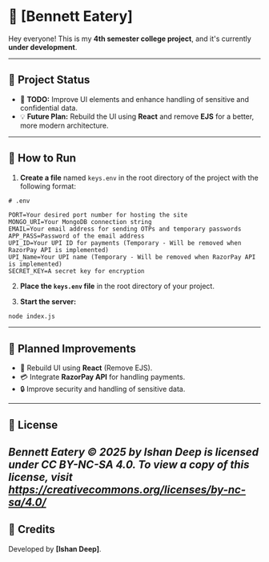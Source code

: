 # 📌 [Bennett Eatery]

Hey everyone! This is my **4th semester college project**, and it's currently **under development**.  

---

## 🚀 **Project Status**
- 🔨 **TODO:** Improve UI elements and enhance handling of sensitive and confidential data.  
- 💡 **Future Plan:** Rebuild the UI using **React** and remove **EJS** for a better, more modern architecture.  

---

## 📂 **How to Run**

1. **Create a file** named `keys.env` in the root directory of the project with the following format:  

```plaintext
# .env

PORT=Your desired port number for hosting the site
MONGO_URI=Your MongoDB connection string
EMAIL=Your email address for sending OTPs and temporary passwords
APP_PASS=Password of the email address
UPI_ID=Your UPI ID for payments (Temporary - Will be removed when RazorPay API is implemented)
UPI_Name=Your UPI name (Temporary - Will be removed when RazorPay API is implemented)
SECRET_KEY=A secret key for encryption
```

2. **Place the `keys.env` file** in the root directory of your project.  

3. **Start the server:**  
```bash
node index.js
```

---

## 📅 **Planned Improvements**
- 🌟 Rebuild UI using **React** (Remove EJS).  
- 💳 Integrate **RazorPay API** for handling payments.  
- 🔒 Improve security and handling of sensitive data.  

---

## 📜 **License**
*Bennett Eatery © 2025 by Ishan Deep is licensed under CC BY-NC-SA 4.0. To view a copy of this license, visit https://creativecommons.org/licenses/by-nc-sa/4.0/*
---

## 💬 **Credits**
Developed by **[Ishan Deep]**.  

